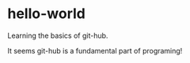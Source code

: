 # hello-world
Learning the basics of git-hub.

It seems git-hub is a fundamental part of programing!
